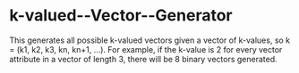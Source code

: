 # k-valued--Vector--Generator
This generates all possible k-valued vectors given a vector of k-values, so k = (k1, k2, k3, kn, kn+1, ...). For example, if the k-value is 2 for every vector attribute in a vector of length 3, there will be 8 binary vectors generated.
